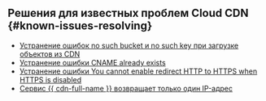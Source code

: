 ## Решения для известных проблем Cloud CDN {#known-issues-resolving}

* [Устранение ошибок no such bucket и no such key при загрузке объектов из CDN](no-such-bucket-no-such-key.md)
* [Устранение ошибки CNAME already exists](cname-already-exists.md)
* [Устранение ошибки You cannot enable redirect HTTP to HTTPS when HTTPS is disabled](you-cannot-enable-redirect-http-to-https-when-https-is-disabled.md)
* [Сервис {{ cdn-full-name }} возвращает только один IP-адрес](returning-only-one-ip-address.md)
